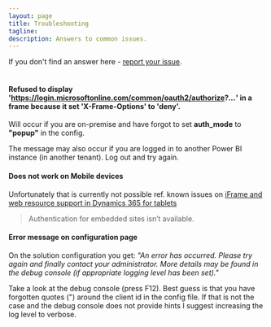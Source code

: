 ```yaml
---
layout: page
title: Troubleshooting
tagline: 
description: Answers to common issues.
---
```


If you don't find an answer here - [report your issue](https://github.com/taarskog/crm-powerbi-viewer/issues).
<br />
<br />
#### Refused to display 'https://login.microsoftonline.com/common/oauth2/authorize?*...*' in a frame because it set 'X-Frame-Options' to 'deny'.
Will occur if you are on-premise and have forgot to set **auth_mode** to **"popup"** in the config.

The message may also occur if you are logged in to another Power BI instance (in another tenant). Log out and try again.

#### Does not work on Mobile devices
Unfortunately that is currently not possible ref. known issues on [iFrame and web resource support in Dynamics 365 for tablets](https://docs.microsoft.com/en-us/dynamics365/customer-engagement/mobile-app/v8/go-mobile/admin-troubleshoot/iframe-web-resource-support#known-issues)

> Authentication for embedded sites isn’t available.

#### Error message on configuration page
On the solution configuration you get: _"An error has occurred. Please try again and finally contact your administrator. More details may be found in the debug console (if appropriate logging level has been set)."_

Take a look at the debug console (press F12). Best guess is that you have forgotten quotes (") around the client id in the config file. If that is not the case and the debug console does not provide hints I suggest increasing the log level to verbose.